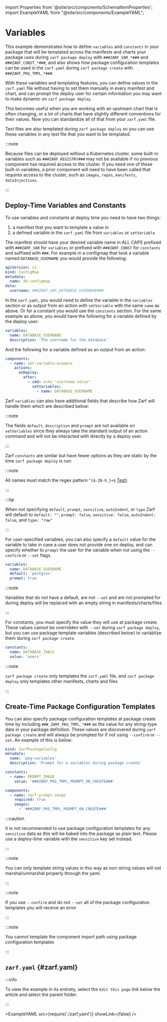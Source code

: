 import Properties from '@site/src/components/SchemaItemProperties';
import ExampleYAML from "@site/src/components/ExampleYAML";

# Variables

This example demonstrates how to define `variables` and `constants` in your package that will be templated across the manifests and charts your package uses during `zarf package deploy` with `###ZARF_VAR_*###` and `###ZARF_CONST_*###`, and also shows how package configuration templates can be used in the `zarf.yaml` during `zarf package create` with `###ZARF_PKG_TMPL_*###`.

With these variables and templating features, you can define values in the `zarf.yaml` file without having to set them manually in every manifest and chart, and can prompt the deploy user for certain information you may want to make dynamic on `zarf package deploy`.

This becomes useful when you are working with an upstream chart that is often changing, or a lot of charts that have slightly different conventions for their values. Now you can standardize all of that from your `zarf.yaml` file.

Text files are also templated during `zarf package deploy` so you can use these variables in any text file that you want to be templated.

:::note

Because files can be deployed without a Kubernetes cluster, some built-in variables such as `###ZARF_REGISTRY###` may not be available if no previous component has required access to the cluster. If you need one of these built-in variables, a prior component will need to have been called that requires access to the cluster, such as `images`, `repos`, `manifests`, `dataInjections`.

:::

## Deploy-Time Variables and Constants

To use variables and constants at deploy time you need to have two things:

1. a manifest that you want to template a value in
2. a defined variable in the `zarf.yaml` file from `variables` or `setVariable`

The manifest should have your desired variable name in ALL CAPS prefixed with `###ZARF_VAR` for `variables` or prefixed with `###ZARF_CONST` for `constants` and suffixed with `###`.  For example in a configmap that took a variable named `DATABASE_USERNAME` you would provide the following:

```yaml
apiVersion: v1
kind: ConfigMap
metadata:
  name: db-configmap
data:
  username: ###ZARF_VAR_DATABASE_USERNAME###
```

In the `zarf.yaml`, you would need to define the variable in the `variables` section or as output from an action with `setVariable` with the same `name` as above. Or for a constant you would use the `constants` section.  For the same example as above, you would have the following for a variable defined by the deploy user:

```yaml
variables:
  name: DATABASE_USERNAME
  description: 'The username for the database'
```

And the following for a variable defined as an output from an action:

```yaml
components:
  - name: set-variable-example
    actions:
      onDeploy:
        after:
          - cmd: echo "username-value"
            setVariables:
              - name: DATABASE_USERNAME
```

Zarf `variables` can also have additional fields that describe how Zarf will handle them which are described below:

<Properties item="ZarfPackageVariable" />

:::note

The fields `default`, `description` and `prompt` are not available on `setVariables` since they always take the standard output of an action command and will not be interacted with directly by a deploy user.

:::

Zarf `constants` are similar but have fewer options as they are static by the time `zarf package deploy` is run:

<Properties item="ZarfPackageConstant" />

:::note

All names must match the regex pattern `^[A-Z0-9_]+$` [Test](https://regex101.com/r/BG5ZqW/1)).

:::

:::tip

When not specifying `default`, `prompt`, `sensitive`, `autoIndent`, or `type` Zarf will default to `default: ""`, `prompt: false`, `sensitive: false`, `autoIndent: false`, and `type: "raw"`

:::

For user-specified variables, you can also specify a `default` value for the variable to take in case a user does not provide one on deploy, and can specify whether to `prompt` the user for the variable when not using the `--confirm` or `--set` flags.

```yaml
variables:
  name: DATABASE_USERNAME
  default: 'postgres'
  prompt: true
```

:::note

Variables that do not have a default, are not `--set` and are not prompted for during deploy will be replaced with an empty string in manifests/charts/files

:::

For constants, you must specify the value they will use at package create. These values cannot be overridden with `--set` during `zarf package deploy`, but you can use package template variables (described below) to variablize them during `zarf package create`.

```yaml
constants:
  name: DATABASE_TABLE
  value: 'users'
```

:::note

`zarf package create` only templates the `zarf.yaml` file, and `zarf package deploy` only templates other manifests, charts and files

:::

## Create-Time Package Configuration Templates

You can also specify package configuration templates at package create time by including `###_ZARF_PKG_TMPL_*###` as the value for any string-type data in your package definition. These values are discovered during `zarf package create` and will always be prompted for if not using `--confirm` or `--set`. An example of this is below:

```yaml
kind: ZarfPackageConfig
metadata:
  name: 'pkg-variables'
  description: 'Prompt for a variables during package create'

constants:
  - name: PROMPT_IMAGE
    value: '###ZARF_PKG_TMPL_PROMPT_ON_CREATE###'

components:
  - name: zarf-prompt-image
    required: true
    images:
      - '###ZARF_PKG_TMPL_PROMPT_ON_CREATE###'
```

:::caution

It is not recommended to use package configuration templates for any `sensitive` data as this will be baked into the package as plain text.  Please use a deploy-time variable with the `sensitive` key set instead.

:::

:::note

You can only template string values in this way as non-string values will not marshal/unmarshal properly through the yaml.

:::

:::note

If you use `--confirm` and do not `--set` all of the package configuration templates you will receive an error

:::

:::note

You cannot template the component import path using package configuration templates

:::

## `zarf.yaml` {#zarf.yaml}

:::info

To view the example in its entirety, select the `Edit this page` link below the article and select the parent folder.

:::

<ExampleYAML src={require('./zarf.yaml')} showLink={false} />
